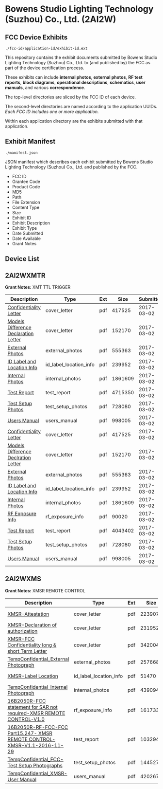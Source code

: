 # Bowens Studio Lighting Technology (Suzhou) Co., Ltd. (2AI2W)
## FCC Device Exhibits

```
./fcc-id/application-id/exhibit-id.ext
```

This repository contains the exhibit documents submitted by Bowens Studio Lighting Technology (Suzhou) Co., Ltd. to (and published by) the FCC as part of the device certification process.

These exhibits can include **internal photos**, **external photos**, **RF test reports**, **block diagrams**, **operational descriptions**, **schematics**, **user manuals**, and various **correspondence**.

The top-level directories are sliced by the FCC ID of each device.

The second-level directories are named according to the application UUIDs. *Each FCC ID includes one or more application.*

Within each application directory are the exhibits submitted with that application. 

## Exhibit Manifest

```
./manifest.json
```

JSON manifest which describes each exhibit submitted by Bowens Studio Lighting Technology (Suzhou) Co., Ltd. and published by the FCC.

- FCC ID
- Grantee Code
- Product Code
- MD5
- Path
- File Extension
- Content Type
- Size
- Exhibit ID
- Exhibit Description
- Exhibit Type
- Date Submitted
- Date Available
- Grant Notes

## Device List
## 2AI2WXMTR
**Grant Notes:** XMT TTL TRIGGER

| Description | Type | Ext | Size | Submitted | Available |
| ----------- | ---- | --- | ---- | --------- | --------- |
| [Confidentiality Letter](2AI2WXMTR/da1a8927fc569cbff6dc0a3ffa6e13d4/3301574.pdf) | cover_letter | pdf | 417525 | 2017-03-02 | 2017-03-02 |
| [Models Difference Declaration Letter](2AI2WXMTR/da1a8927fc569cbff6dc0a3ffa6e13d4/3301588.pdf) | cover_letter | pdf | 152170 | 2017-03-02 | 2017-03-02 |
| [External Photos](2AI2WXMTR/da1a8927fc569cbff6dc0a3ffa6e13d4/3301575.pdf) | external_photos | pdf | 555363 | 2017-03-02 | 2017-05-31 |
| [ID Label and Location Info](2AI2WXMTR/da1a8927fc569cbff6dc0a3ffa6e13d4/3301576.pdf) | id_label_location_info | pdf | 239952 | 2017-03-02 | 2017-03-02 |
| [Internal Photos](2AI2WXMTR/da1a8927fc569cbff6dc0a3ffa6e13d4/3301577.pdf) | internal_photos | pdf | 1861609 | 2017-03-02 | 2017-05-31 |
| [Test Report](2AI2WXMTR/da1a8927fc569cbff6dc0a3ffa6e13d4/3301595.pdf) | test_report | pdf | 4715350 | 2017-03-02 | 2017-03-02 |
| [Test Setup Photos](2AI2WXMTR/da1a8927fc569cbff6dc0a3ffa6e13d4/3301585.pdf) | test_setup_photos | pdf | 728080 | 2017-03-02 | 2017-05-31 |
| [Users Manual](2AI2WXMTR/da1a8927fc569cbff6dc0a3ffa6e13d4/3301586.pdf) | users_manual | pdf | 998005 | 2017-03-02 | 2017-05-31 |
| [Confidentiality Letter](2AI2WXMTR/6a57aeaad30b0b10b677df5952737100/3301574.pdf) | cover_letter | pdf | 417525 | 2017-03-02 | 2017-03-02 |
| [Models Difference Declration Letter](2AI2WXMTR/6a57aeaad30b0b10b677df5952737100/3301588.pdf) | cover_letter | pdf | 152170 | 2017-03-02 | 2017-03-02 |
| [External Photos](2AI2WXMTR/6a57aeaad30b0b10b677df5952737100/3301575.pdf) | external_photos | pdf | 555363 | 2017-03-02 | 2017-05-31 |
| [ID Label and Location Info](2AI2WXMTR/6a57aeaad30b0b10b677df5952737100/3301576.pdf) | id_label_location_info | pdf | 239952 | 2017-03-02 | 2017-03-02 |
| [Internal Photos](2AI2WXMTR/6a57aeaad30b0b10b677df5952737100/3301577.pdf) | internal_photos | pdf | 1861609 | 2017-03-02 | 2017-05-31 |
| [RF Exposure Info](2AI2WXMTR/6a57aeaad30b0b10b677df5952737100/3301579.pdf) | rf_exposure_info | pdf | 90020 | 2017-03-02 | 2017-03-02 |
| [Test Report](2AI2WXMTR/6a57aeaad30b0b10b677df5952737100/3301581.pdf) | test_report | pdf | 4043402 | 2017-03-02 | 2017-03-02 |
| [Test Setup Photos](2AI2WXMTR/6a57aeaad30b0b10b677df5952737100/3301585.pdf) | test_setup_photos | pdf | 728080 | 2017-03-02 | 2017-05-31 |
| [Users Manual](2AI2WXMTR/6a57aeaad30b0b10b677df5952737100/3301586.pdf) | users_manual | pdf | 998005 | 2017-03-02 | 2017-05-31 |
## 2AI2WXMS
**Grant Notes:** XMSR REMOTE CONTROL

| Description | Type | Ext | Size | Submitted | Available |
| ----------- | ---- | --- | ---- | --------- | --------- |
| [XMSR-Attestation](2AI2WXMS/9cb8e3199d2e0738402c75de245e4bad/3210934.pdf) | cover_letter | pdf | 223907 | 2016-11-29 | 2016-11-30 |
| [XMSR-Declaration of authorization](2AI2WXMS/9cb8e3199d2e0738402c75de245e4bad/3210935.pdf) | cover_letter | pdf | 231952 | 2016-11-29 | 2016-11-30 |
| [XMSR-FCC Confidentiality long & short Term Letter](2AI2WXMS/9cb8e3199d2e0738402c75de245e4bad/3210936.pdf) | cover_letter | pdf | 342004 | 2016-11-29 | 2016-11-30 |
| [TempConfidential_External Photograph](2AI2WXMS/9cb8e3199d2e0738402c75de245e4bad/3210937.pdf) | external_photos | pdf | 257668 | 2016-11-29 | 2017-05-29 |
| [XMSR-Label Location](2AI2WXMS/9cb8e3199d2e0738402c75de245e4bad/3210938.pdf) | id_label_location_info | pdf | 51470 | 2016-11-29 | 2016-11-30 |
| [TempConfidential_Internal Photograph](2AI2WXMS/9cb8e3199d2e0738402c75de245e4bad/3210939.pdf) | internal_photos | pdf | 439094 | 2016-11-29 | 2017-05-29 |
| [16B2050R-FCC statement for SAR not required-XMSR REMOTE CONTROL-V1.0](2AI2WXMS/9cb8e3199d2e0738402c75de245e4bad/3210941.pdf) | rf_exposure_info | pdf | 161733 | 2016-11-29 | 2016-11-30 |
| [16B2050R-RF-FCC-FCC Part15.247- XMSR REMOTE CONTROL-XMSR-V1.1-2016-11-29](2AI2WXMS/9cb8e3199d2e0738402c75de245e4bad/3210943.pdf) | test_report | pdf | 1032945 | 2016-11-29 | 2016-11-30 |
| [TempConfidential_FCC-Test Setup Photographs](2AI2WXMS/9cb8e3199d2e0738402c75de245e4bad/3210944.pdf) | test_setup_photos | pdf | 144527 | 2016-11-29 | 2017-05-29 |
| [TempConfidential_XMSR-User Manual](2AI2WXMS/9cb8e3199d2e0738402c75de245e4bad/3210945.pdf) | users_manual | pdf | 4202678 | 2016-11-29 | 2017-05-29 |

